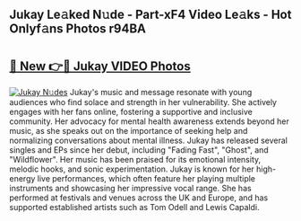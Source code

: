 ## Jukay Le𝚊ked N𝚞de - Part-xF4 Video Le𝚊ks - Hot Onlyf𝚊ns Photos r94BA

# <h2><a href="http://ab4743.deff.icu/?id=Jukay">🔗 New 👉🔴 Jukay VIDEO Photos</a></h2>

[![Jukay N𝚞des](https://i.imgur.com/rIISA9y.gif)](http://ab4743.deff.icu/?id=Jukay)
Jukay's music and message resonate with young audiences who find solace and strength in her vulnerability. She actively engages with her fans online, fostering a supportive and inclusive community. Her advocacy for mental health awareness extends beyond her music, as she speaks out on the importance of seeking help and normalizing conversations about mental illness. Jukay has released several singles and EPs since her debut, including "Fading Fast", "Ghost", and "Wildflower". Her music has been praised for its emotional intensity, melodic hooks, and sonic experimentation. Jukay is known for her high-energy live performances, which often feature her playing multiple instruments and showcasing her impressive vocal range. She has performed at festivals and venues across the UK and Europe, and has supported established artists such as Tom Odell and Lewis Capaldi.
